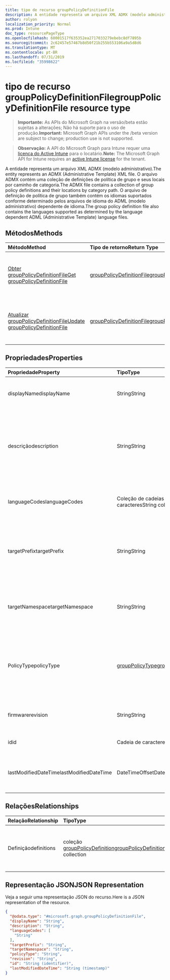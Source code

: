 ```yaml
---
title: tipo de recurso groupPolicyDefinitionFile
description: A entidade representa um arquivo XML ADMX (modelo administrativo). O arquivo ADMX contém uma coleção de definições de política de grupo e seus locais por caminho de categoria. O arquivo de definição de política de grupo também contém os idiomas suportados conforme determinado pelos arquivos de idioma do ADML (modelo administrativo) dependente de idioma.
author: rolyon
localization_priority: Normal
ms.prod: Intune
doc_type: resourcePageType
ms.openlocfilehash: 60001517f635352ea2717033279ebebc8df7895b
ms.sourcegitcommit: 2c62457e57467b8d50f21b255b553106a9a5d8d6
ms.translationtype: MT
ms.contentlocale: pt-BR
ms.lasthandoff: 07/31/2019
ms.locfileid: "35998622"
---
```

# <a name="grouppolicydefinitionfile-resource-type"></a><span data-ttu-id="623ae-105">tipo de recurso groupPolicyDefinitionFile</span><span class="sxs-lookup"><span data-stu-id="623ae-105">groupPolicyDefinitionFile resource type</span></span>

> <span data-ttu-id="623ae-106">**Importante:** As APIs do Microsoft Graph na versão/beta estão sujeitas a alterações; Não há suporte para o uso de produção.</span><span class="sxs-lookup"><span data-stu-id="623ae-106">**Important:** Microsoft Graph APIs under the /beta version are subject to change; production use is not supported.</span></span>

> <span data-ttu-id="623ae-107">**Observação:** A API do Microsoft Graph para Intune requer uma [licença do Active Intune](https://go.microsoft.com/fwlink/?linkid=839381) para o locatário.</span><span class="sxs-lookup"><span data-stu-id="623ae-107">**Note:** The Microsoft Graph API for Intune requires an [active Intune license](https://go.microsoft.com/fwlink/?linkid=839381) for the tenant.</span></span>

<span data-ttu-id="623ae-108">A entidade representa um arquivo XML ADMX (modelo administrativo).</span><span class="sxs-lookup"><span data-stu-id="623ae-108">The entity represents an ADMX (Administrative Template) XML file.</span></span> <span data-ttu-id="623ae-109">O arquivo ADMX contém uma coleção de definições de política de grupo e seus locais por caminho de categoria.</span><span class="sxs-lookup"><span data-stu-id="623ae-109">The ADMX file contains a collection of group policy definitions and their locations by category path.</span></span> <span data-ttu-id="623ae-110">O arquivo de definição de política de grupo também contém os idiomas suportados conforme determinado pelos arquivos de idioma do ADML (modelo administrativo) dependente de idioma.</span><span class="sxs-lookup"><span data-stu-id="623ae-110">The group policy definition file also contains the languages supported as determined by the language dependent ADML (Administrative Template) language files.</span></span>

## <a name="methods"></a><span data-ttu-id="623ae-111">Métodos</span><span class="sxs-lookup"><span data-stu-id="623ae-111">Methods</span></span>
|<span data-ttu-id="623ae-112">Método</span><span class="sxs-lookup"><span data-stu-id="623ae-112">Method</span></span>|<span data-ttu-id="623ae-113">Tipo de retorno</span><span class="sxs-lookup"><span data-stu-id="623ae-113">Return Type</span></span>|<span data-ttu-id="623ae-114">Descrição</span><span class="sxs-lookup"><span data-stu-id="623ae-114">Description</span></span>|
|:---|:---|:---|
|[<span data-ttu-id="623ae-115">Obter groupPolicyDefinitionFile</span><span class="sxs-lookup"><span data-stu-id="623ae-115">Get groupPolicyDefinitionFile</span></span>](../api/intune-grouppolicy-grouppolicydefinitionfile-get.md)|[<span data-ttu-id="623ae-116">groupPolicyDefinitionFile</span><span class="sxs-lookup"><span data-stu-id="623ae-116">groupPolicyDefinitionFile</span></span>](../resources/intune-grouppolicy-grouppolicydefinitionfile.md)|<span data-ttu-id="623ae-117">Leia as propriedades e as relações do objeto [groupPolicyDefinitionFile](../resources/intune-grouppolicy-grouppolicydefinitionfile.md) .</span><span class="sxs-lookup"><span data-stu-id="623ae-117">Read properties and relationships of the [groupPolicyDefinitionFile](../resources/intune-grouppolicy-grouppolicydefinitionfile.md) object.</span></span>|
|[<span data-ttu-id="623ae-118">Atualizar groupPolicyDefinitionFile</span><span class="sxs-lookup"><span data-stu-id="623ae-118">Update groupPolicyDefinitionFile</span></span>](../api/intune-grouppolicy-grouppolicydefinitionfile-update.md)|[<span data-ttu-id="623ae-119">groupPolicyDefinitionFile</span><span class="sxs-lookup"><span data-stu-id="623ae-119">groupPolicyDefinitionFile</span></span>](../resources/intune-grouppolicy-grouppolicydefinitionfile.md)|<span data-ttu-id="623ae-120">Atualiza as propriedades de um objeto [groupPolicyDefinitionFile](../resources/intune-grouppolicy-grouppolicydefinitionfile.md) .</span><span class="sxs-lookup"><span data-stu-id="623ae-120">Update the properties of a [groupPolicyDefinitionFile](../resources/intune-grouppolicy-grouppolicydefinitionfile.md) object.</span></span>|

## <a name="properties"></a><span data-ttu-id="623ae-121">Propriedades</span><span class="sxs-lookup"><span data-stu-id="623ae-121">Properties</span></span>
|<span data-ttu-id="623ae-122">Propriedade</span><span class="sxs-lookup"><span data-stu-id="623ae-122">Property</span></span>|<span data-ttu-id="623ae-123">Tipo</span><span class="sxs-lookup"><span data-stu-id="623ae-123">Type</span></span>|<span data-ttu-id="623ae-124">Descrição</span><span class="sxs-lookup"><span data-stu-id="623ae-124">Description</span></span>|
|:---|:---|:---|
|<span data-ttu-id="623ae-125">displayName</span><span class="sxs-lookup"><span data-stu-id="623ae-125">displayName</span></span>|<span data-ttu-id="623ae-126">String</span><span class="sxs-lookup"><span data-stu-id="623ae-126">String</span></span>|<span data-ttu-id="623ae-127">O nome amigável localizado do arquivo ADMX.</span><span class="sxs-lookup"><span data-stu-id="623ae-127">The localized friendly name of the ADMX file.</span></span>|
|<span data-ttu-id="623ae-128">descrição</span><span class="sxs-lookup"><span data-stu-id="623ae-128">description</span></span>|<span data-ttu-id="623ae-129">String</span><span class="sxs-lookup"><span data-stu-id="623ae-129">String</span></span>|<span data-ttu-id="623ae-130">A descrição localizada das configurações de política no arquivo ADMX.</span><span class="sxs-lookup"><span data-stu-id="623ae-130">The localized description of the policy settings in the ADMX file.</span></span> <span data-ttu-id="623ae-131">O valor padrão é vazio.</span><span class="sxs-lookup"><span data-stu-id="623ae-131">The default value is empty.</span></span>|
|<span data-ttu-id="623ae-132">languageCodes</span><span class="sxs-lookup"><span data-stu-id="623ae-132">languageCodes</span></span>|<span data-ttu-id="623ae-133">Coleção de cadeias de caracteres</span><span class="sxs-lookup"><span data-stu-id="623ae-133">String collection</span></span>|<span data-ttu-id="623ae-134">Os códigos de idioma suportados para o arquivo ADMX.</span><span class="sxs-lookup"><span data-stu-id="623ae-134">The supported language codes for the ADMX file.</span></span>|
|<span data-ttu-id="623ae-135">targetPrefix</span><span class="sxs-lookup"><span data-stu-id="623ae-135">targetPrefix</span></span>|<span data-ttu-id="623ae-136">String</span><span class="sxs-lookup"><span data-stu-id="623ae-136">String</span></span>|<span data-ttu-id="623ae-137">Especifica o nome lógico que se refere ao namespace dentro do arquivo ADMX.</span><span class="sxs-lookup"><span data-stu-id="623ae-137">Specifies the logical name that refers to the namespace within the ADMX file.</span></span>|
|<span data-ttu-id="623ae-138">targetNamespace</span><span class="sxs-lookup"><span data-stu-id="623ae-138">targetNamespace</span></span>|<span data-ttu-id="623ae-139">String</span><span class="sxs-lookup"><span data-stu-id="623ae-139">String</span></span>|<span data-ttu-id="623ae-140">Especifica o URI usado para identificar o namespace no arquivo ADMX.</span><span class="sxs-lookup"><span data-stu-id="623ae-140">Specifies the URI used to identify the namespace within the ADMX file.</span></span>|
|<span data-ttu-id="623ae-141">PolicyType</span><span class="sxs-lookup"><span data-stu-id="623ae-141">policyType</span></span>|[<span data-ttu-id="623ae-142">groupPolicyType</span><span class="sxs-lookup"><span data-stu-id="623ae-142">groupPolicyType</span></span>](../resources/intune-grouppolicy-grouppolicytype.md)|<span data-ttu-id="623ae-143">Especifica o tipo de política de grupo.</span><span class="sxs-lookup"><span data-stu-id="623ae-143">Specifies the type of group policy.</span></span> <span data-ttu-id="623ae-144">Os valores possíveis são: `admxBacked` e `admxIngested`.</span><span class="sxs-lookup"><span data-stu-id="623ae-144">Possible values are: `admxBacked`, `admxIngested`.</span></span>|
|<span data-ttu-id="623ae-145">firmware</span><span class="sxs-lookup"><span data-stu-id="623ae-145">revision</span></span>|<span data-ttu-id="623ae-146">String</span><span class="sxs-lookup"><span data-stu-id="623ae-146">String</span></span>|<span data-ttu-id="623ae-147">A versão de revisão associada ao arquivo.</span><span class="sxs-lookup"><span data-stu-id="623ae-147">The revision version associated with the file.</span></span>|
|<span data-ttu-id="623ae-148">id</span><span class="sxs-lookup"><span data-stu-id="623ae-148">id</span></span>|<span data-ttu-id="623ae-149">Cadeia de caracteres</span><span class="sxs-lookup"><span data-stu-id="623ae-149">String</span></span>|<span data-ttu-id="623ae-150">Chave da entidade.</span><span class="sxs-lookup"><span data-stu-id="623ae-150">Key of the entity.</span></span>|
|<span data-ttu-id="623ae-151">lastModifiedDateTime</span><span class="sxs-lookup"><span data-stu-id="623ae-151">lastModifiedDateTime</span></span>|<span data-ttu-id="623ae-152">DateTimeOffset</span><span class="sxs-lookup"><span data-stu-id="623ae-152">DateTimeOffset</span></span>|<span data-ttu-id="623ae-153">A data e a hora em que a entidade foi modificada pela última vez.</span><span class="sxs-lookup"><span data-stu-id="623ae-153">The date and time the entity was last modified.</span></span>|

## <a name="relationships"></a><span data-ttu-id="623ae-154">Relações</span><span class="sxs-lookup"><span data-stu-id="623ae-154">Relationships</span></span>
|<span data-ttu-id="623ae-155">Relação</span><span class="sxs-lookup"><span data-stu-id="623ae-155">Relationship</span></span>|<span data-ttu-id="623ae-156">Tipo</span><span class="sxs-lookup"><span data-stu-id="623ae-156">Type</span></span>|<span data-ttu-id="623ae-157">Descrição</span><span class="sxs-lookup"><span data-stu-id="623ae-157">Description</span></span>|
|:---|:---|:---|
|<span data-ttu-id="623ae-158">Definição</span><span class="sxs-lookup"><span data-stu-id="623ae-158">definitions</span></span>|<span data-ttu-id="623ae-159">coleção [groupPolicyDefinition](../resources/intune-grouppolicy-grouppolicydefinition.md)</span><span class="sxs-lookup"><span data-stu-id="623ae-159">[groupPolicyDefinition](../resources/intune-grouppolicy-grouppolicydefinition.md) collection</span></span>|<span data-ttu-id="623ae-160">As definições de política de grupo associadas ao arquivo.</span><span class="sxs-lookup"><span data-stu-id="623ae-160">The group policy definitions associated with the file.</span></span>|

## <a name="json-representation"></a><span data-ttu-id="623ae-161">Representação JSON</span><span class="sxs-lookup"><span data-stu-id="623ae-161">JSON Representation</span></span>
<span data-ttu-id="623ae-162">Veja a seguir uma representação JSON do recurso.</span><span class="sxs-lookup"><span data-stu-id="623ae-162">Here is a JSON representation of the resource.</span></span>
<!-- {
  "blockType": "resource",
  "keyProperty": "id",
  "@odata.type": "microsoft.graph.groupPolicyDefinitionFile"
}
-->
``` json
{
  "@odata.type": "#microsoft.graph.groupPolicyDefinitionFile",
  "displayName": "String",
  "description": "String",
  "languageCodes": [
    "String"
  ],
  "targetPrefix": "String",
  "targetNamespace": "String",
  "policyType": "String",
  "revision": "String",
  "id": "String (identifier)",
  "lastModifiedDateTime": "String (timestamp)"
}
```





